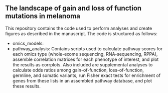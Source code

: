 ## The landscape of gain and loss of function mutations in melanoma
This repository contains the code used to perform analyses and create figures as described in the manuscript. The code is structured as follows:
- omics_models:
- pathway_analysis: Contains scripts used to calculate pathway scores for each omics type (whole-exome sequencing, RNA-sequencing, RPPA), assemble correlation matrices for each phenotype of interest, and plot the results as corrplots. Also included are supplemental analyses to calculate odds ratios among gain-of-function, loss-of-function, germline, and somatic variants, run Fisher exact tests for enrichment of genes from these lists in an assembled pathway database, and plot these results.
